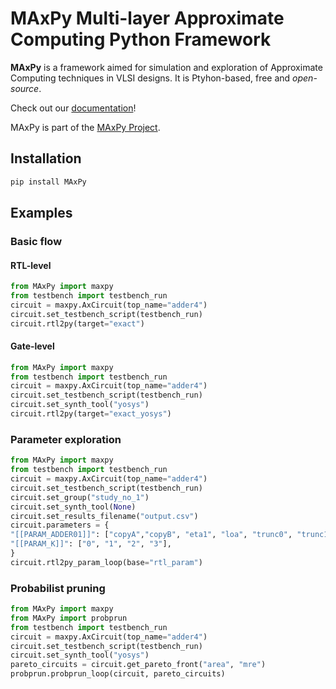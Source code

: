 # MAxPy Multi-layer Approximate Computing Python Framework

**MAxPy** is a framework aimed for simulation and exploration of Approximate Computing techniques in VLSI designs. It is Ptyhon-based, free and *open-source*.

Check out our <a href="https://maxpy-project.github.io/MAxPy" target="_blank">documentation</a>!

MAxPy is part of the <a href="https://github.com/MAxPy-Project" target="_blank">MAxPy Project</a>.

## Installation
```sh
pip install MAxPy
```

## Examples
### Basic flow
#### RTL-level
```python
from MAxPy import maxpy
from testbench import testbench_run
circuit = maxpy.AxCircuit(top_name="adder4")
circuit.set_testbench_script(testbench_run)
circuit.rtl2py(target="exact")
```
#### Gate-level
```python
from MAxPy import maxpy
from testbench import testbench_run
circuit = maxpy.AxCircuit(top_name="adder4")
circuit.set_testbench_script(testbench_run)
circuit.set_synth_tool("yosys")
circuit.rtl2py(target="exact_yosys")
```
### Parameter exploration
```python
from MAxPy import maxpy
from testbench import testbench_run
circuit = maxpy.AxCircuit(top_name="adder4")
circuit.set_testbench_script(testbench_run)
circuit.set_group("study_no_1")
circuit.set_synth_tool(None)
circuit.set_results_filename("output.csv")
circuit.parameters = {
"[[PARAM_ADDER01]]": ["copyA","copyB", "eta1", "loa", "trunc0", "trunc1"],
"[[PARAM_K]]": ["0", "1", "2", "3"],
}
circuit.rtl2py_param_loop(base="rtl_param")
```
### Probabilist pruning
```python
from MAxPy import maxpy
from MAxPy import probprun
from testbench import testbench_run
circuit = maxpy.AxCircuit(top_name="adder4")
circuit.set_testbench_script(testbench_run)
circuit.set_synth_tool("yosys")
pareto_circuits = circuit.get_pareto_front("area", "mre")
probprun.probprun_loop(circuit, pareto_circuits)
```
